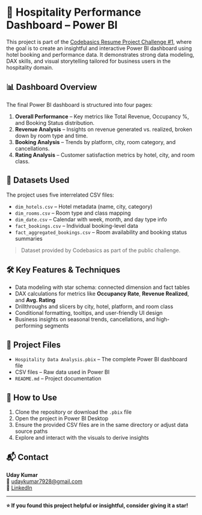 # 🏨 Hospitality Performance Dashboard – Power BI

This project is part of the [Codebasics Resume Project Challenge #1](https://codebasics.io/challenge/codebasics-resume-project-challenge), where the goal is to create an insightful and interactive Power BI dashboard using hotel booking and performance data. It demonstrates strong data modeling, DAX skills, and visual storytelling tailored for business users in the hospitality domain.

## 📊 Dashboard Overview

The final Power BI dashboard is structured into four pages:
1. **Overall Performance** – Key metrics like Total Revenue, Occupancy %, and Booking Status distribution.
2. **Revenue Analysis** – Insights on revenue generated vs. realized, broken down by room type and time.
3. **Booking Analysis** – Trends by platform, city, room category, and cancellations.
4. **Rating Analysis** – Customer satisfaction metrics by hotel, city, and room class.

## 🧩 Datasets Used

The project uses five interrelated CSV files:
- `dim_hotels.csv` – Hotel metadata (name, city, category)
- `dim_rooms.csv` – Room type and class mapping
- `dim_date.csv` – Calendar with week, month, and day type info
- `fact_bookings.csv` – Individual booking-level data
- `fact_aggregated_bookings.csv` – Room availability and booking status summaries

> Dataset provided by Codebasics as part of the public challenge.

## 🛠️ Key Features & Techniques

- Data modeling with star schema: connected dimension and fact tables
- DAX calculations for metrics like **Occupancy Rate**, **Revenue Realized**, and **Avg. Rating**
- Drillthroughs and slicers by city, hotel, platform, and room class
- Conditional formatting, tooltips, and user-friendly UI design
- Business insights on seasonal trends, cancellations, and high-performing segments

## 📁 Project Files

- `Hospitality Data Analysis.pbix` – The complete Power BI dashboard file
- CSV files – Raw data used in Power BI
- `README.md` – Project documentation

## 📌 How to Use

1. Clone the repository or download the `.pbix` file
2. Open the project in Power BI Desktop
3. Ensure the provided CSV files are in the same directory or adjust data source paths
4. Explore and interact with the visuals to derive insights

## 📬 Contact

**Uday Kumar**  
📧 udaykumar7928@gmail.com  
🔗 [LinkedIn](https://www.linkedin.com/in/uday-kumar-contact)

---

**⭐ If you found this project helpful or insightful, consider giving it a star!**
